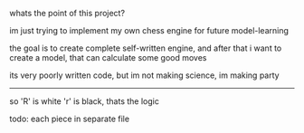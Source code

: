 whats the point of this project?

im just trying to implement my own chess engine for future model-learning

the goal is to create complete self-written engine, and after that i want to create a model, that can calculate some good moves

its very poorly written code, but im not making science, im making party

---

so 'R' is white 'r' is black, thats the logic

todo: each piece in separate file
